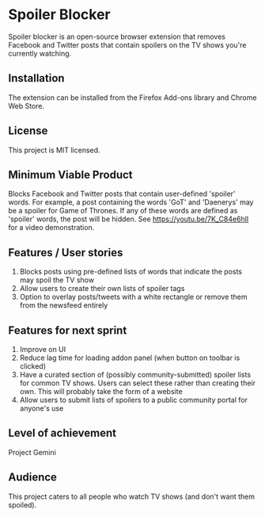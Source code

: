 # Spoiler Blocker
Spoiler blocker is an open-source browser extension that removes Facebook and Twitter posts that contain spoilers on the TV shows you're currently watching.

## Installation
The extension can be installed from the Firefox Add-ons library and Chrome Web Store.

## License
This project is MIT licensed.

## Minimum Viable Product
Blocks Facebook and Twitter posts that contain user-defined 'spoiler' words. For example, a post containing the words 'GoT' and 'Daenerys' may be a spoiler for Game of Thrones. If any of these words are defined as 'spoiler' words, the post will be hidden. See https://youtu.be/7K_C84e6hlI for a video demonstration.

## Features / User stories
<ol>
  <li>
    Blocks posts using pre-defined lists of words that indicate the posts may spoil the TV show
  </li>
  <li>
    Allow users to create their own lists of spoiler tags
  </li>
  <li>
    Option to overlay posts/tweets with a white rectangle or remove them from the newsfeed entirely
  </li>
</ol>

## Features for next sprint
<ol>
  <li>
    Improve on UI
  </li>
  <li>
    Reduce lag time for loading addon panel (when button on toolbar is clicked)
  </li>
  <li>
    Have a curated section of (possibly community-submitted) spoiler lists for common TV shows. Users can select these rather than creating their own. This will probably take the form of a website
  </li>
  <li>
    Allow users to submit lists of spoilers to a public community portal for anyone's use
  </li>
</ol>

## Level of achievement
Project Gemini

## Audience
This project caters to all people who watch TV shows (and don't want them spoiled).
